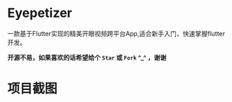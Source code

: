 # Eyepetizer
一款基于Flutter实现的精美开眼视频跨平台App,适合新手入门，快速掌握flutter开发。<br />

**开源不易，如果喜欢的话希望给个 `Star` 或 `Fork` ^_^ ，谢谢**

# 项目截图
